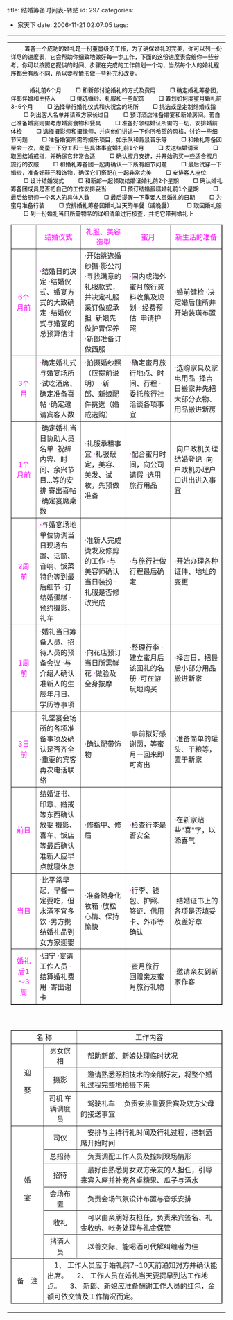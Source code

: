 title: 结婚筹备时间表-转贴
id: 297
categories:
  - 家天下
date: 2006-11-21 02:07:05
tags:
---

<div id="msgcns!9697D6160EFEBC17!951" class="bvMsg"><div>
<table style="border-collapse:collapse;" cellspacing="0" cellpadding="0" width="100%" border="0">
<tbody>
<tr>
<td valign="top" width="574" height="622">
<div align="center">
<div align="left">　　<span style="color:#000000;"><font size="2">筹备一个成功的婚礼是一份重量级的工作，为了确保婚礼的完美，你可以列一份详尽的进度表，它会帮助你细致地做好每一步工作，下面的这份进度表会给你一些参考，你可以按照它提供的时间、步骤在完成的工作前划一个勾，当然每个人的婚礼程序都会有所不同，所以要视情形做一些补充和改变。</font></span></div>
<div align="left"><span style="color:#000000;"><font size="2"></font></span> </div>
<div align="left"><span style="color:#000000;"><font size="2"> 　<span>　    婚礼前6个月</span></font><span><font size="2"> 
　　 □ 和新郎讨论婚礼的方式及费用 
　　 □ 确定婚礼筹备团，伴郎伴娘和主持人 
　　 □ 挑选婚纱、礼服和一些配饰 
　　 □ 筹划如何度蜜月婚礼前3-6个月 
　　 □ 选择举行婚礼仪式和庆祝会的场所 
　　 □ 挑选或是定制结婚戒指 
　　 □ 列出客人名单并请双方家长过目 
　　 □ 预订酒店准备婚宴和新婚房间。若自己准备婚宴则需考虑婚宴食物和餐具 
　　 □ 准备好领结婚证所需的一切，安排婚前体检 
　　 □ 选择摄影师和摄像师，并向他们讲述一下你所希望的风格，讨论一些细节问题 
　　 □ 准备婚宴所需的娱乐项目，如乐队和背景音乐等 
　　 □ 和婚礼筹备团聚会一次，商量一下分工和一些具体事宜婚礼前1个月 
　　 □ 发送结婚请柬 
　　 □ 取回结婚戒指，并确保它非常合适 
　　 □ 确认蜜月安排，并开始购买一些适合蜜月旅行的衣服 
　　 □ 和婚礼筹备团一起再确认一下所有细节问题 
　　 □ 最后试穿一下婚纱，准备好鞋子和饰物，确保它们搭配在一起非常完美 
　　 □ 安排客人座位 
　　 □ 设计结婚发式 
　　 □ 和新郎一起领取结婚证婚礼前2个星期 
　　 □ 确认婚礼筹备团成员是否把自己的工作安排妥当 
　　 □ 预订结婚蛋糕婚礼前1个星期 
　　 □ 最后给厨师一个客人的具体人数 
　　 □ 最后提醒一下重要人员婚礼的日期 
　　 □ 为蜜月准备行装 
　　 □ 安排婚礼筹备团婚礼当天的午餐（或晚餐） 
　　 □ 取回婚礼服 
　　 □ 列一份婚礼当日所需物品的详细清单进行核查，并把它带到婚礼上 </font></span></span></div>

<table style="border-collapse:collapse;" cellspacing="0" cellpadding="0" width="512" border="1">
<tbody>
<tr bgcolor="#ffffff">
<td width="50" height="16"></td>
<td width="110" height="16">
<div align="center"><font color="#ff00ff">结婚仪式</font></div></td>
<td width="110" height="16">
<div align="center"><font color="#ff00ff">礼服、美容造型</font></div></td>
<td width="110" height="16">
<div align="center"><font color="#ff00ff">蜜月</font></div></td>
<td width="110" height="16">
<div align="center"><font color="#ff00ff">新生活的准备</font></div></td></tr>
<tr bgcolor="#ffffff">
<td width="50" height="97">
<div align="center"><font color="#ff00ff">6个月前</font></div></td>
<td width="110" height="97">
<div align="left"><font color="#ff00ff">·</font>结婚日的决定
<font color="#ff00ff">·</font>结婚仪式、婚宴方式的大致确定
<font color="#ff00ff">·</font>结婚仪式与婚宴的总预算估计</div></td>
<td width="110" height="97">
<div align="left"><font color="#ff00ff">·</font>开始挑选婚纱摄·影公司
<font color="#ff00ff">·</font>寻找满意的礼服款式，并决定礼服采订做或承担
<font color="#ff00ff">·</font>新娘先做护胃保养
<font color="#ff00ff">·</font>新郎准备订做西服</div></td>
<td width="110" height="97">
<div align="left"><font color="#ff00ff">·</font>国内或海外蜜月旅行资料收集及规划
<font color="#ff00ff">·</font> 经费预估
<font color="#ff00ff">·</font>申请护照</div></td>
<td width="110" height="97">
<div align="left"><font color="#ff00ff">·</font>婚前健检
<font color="#ff00ff">·</font>决定婚后住所并开始装璜布置</div></td></tr>
<tr bgcolor="#ffffff">
<td width="50" height="78">
<div align="center"><font color="#ff00ff">3个月</font></div></td>
<td width="110" height="78">
<div align="left"><font color="#ff00ff">·</font>确定婚礼式与婚宴场所
<font color="#ff00ff">·</font>试吃酒席、确定准备喜帖
<font color="#ff00ff">·</font>确定邀请宾客人数</div></td>
<td width="110" height="78">
<div align="left"><font color="#ff00ff">·</font>拍摄婚纱照（应提前说明）
<font color="#ff00ff">·</font>新郎、新娘配件挑选（婚戒选购）</div></td>
<td width="110" height="78">
<div align="left"><font color="#ff00ff">·</font>确定蜜月旅行地点、时间、行程
<font color="#ff00ff">·</font>委托旅行社洽谈各项事宜</div></td>
<td width="110" height="78">
<div align="left"><font color="#ff00ff">·</font>选购家具及家电用品
<font color="#ff00ff">·</font>择吉日搬家并先把大部分衣物、用品搬进新房</div></td></tr>
<tr bgcolor="#ffffff">
<td width="50" height="94">
<div align="center"><font color="#ff00ff">1个月前</font></div></td>
<td width="110" height="94">
<div align="left"><font color="#ff00ff">·</font>确定婚礼当日协助人员名单
<font color="#ff00ff">·</font>祝辞内容、时间、余兴节目…等的安排
寄出喜帖
<font color="#ff00ff">·</font>确定宴席桌数</div></td>
<td width="110" height="94">
<div align="left"><font color="#ff00ff">·</font>礼服承租事宜
<font color="#ff00ff">·</font>礼服敲定，美容、美发、试妆，先预做准备</div></td>
<td width="110" height="94">
<div align="left"><font color="#ff00ff">·</font>配合蜜月时间，向公司请假
<font color="#ff00ff">·</font>选用旅行用品</div></td>
<td width="110" height="94">
<div align="left"><font color="#ff00ff">·</font>向户政机关理结婚登记
<font color="#ff00ff">·</font>向户政机办理户口进出进入事宜</div></td></tr>
<tr bgcolor="#ffffff">
<td width="50" height="96">
<div align="center"><font color="#ff00ff">2周前</font></div></td>
<td width="110" height="96">
<div align="left"><font color="#ff00ff">·</font>与婚宴场地单位协调当日现场布置、话筒、音响、饭菜特色等到最后细节
<font color="#ff00ff">·</font>订结婚蛋糕
<font color="#ff00ff">·</font>预约摄影、礼车</div></td>
<td width="110" height="96">
<div align="left"><font color="#ff00ff">·</font>准新人完成烫发及修剪的工作
<font color="#ff00ff">·</font>与美容师确认当日装扮
<font color="#ff00ff">·</font>礼服是否修改完成</div></td>
<td width="110" height="96">
<div align="left"><font color="#ff00ff">·</font>与旅行社做行程最后确定</div></td>
<td width="110" height="96">
<div align="left"><font color="#ff00ff">·</font>开始办理各种证件、地址的变更</div></td></tr>
<tr bgcolor="#ffffff">
<td width="50" height="88">
<div align="center"><font color="#ff00ff">1周前</font></div></td>
<td width="110" height="88">
<div align="left"><font color="#ff00ff">·</font>婚礼当日筹备人员、招待人员的预备会议
<font color="#ff00ff">·</font>与介绍人确认准新人的生辰年月日、学历等事项</div></td>
<td width="110" height="88">
<div align="left"><font color="#ff00ff">·</font>向花店预订当日所需鲜花
<font color="#ff00ff">·</font>做脸及全身按摩</div></td>
<td width="110" height="88">
<div align="left"><font color="#ff00ff">·</font>整理行李
<font color="#ff00ff">·</font>建立蜜月后该回礼的名册
<font color="#ff00ff">·</font>可在游玩地购买</div></td>
<td width="110" height="88">
<div align="left"><font color="#ff00ff">·</font>择吉日，把最后小部分用品搬进新家</div></td></tr>
<tr bgcolor="#ffffff">
<td width="50" height="81">
<div align="center"><font color="#ff00ff">3日前</font></div></td>
<td width="110" height="81">
<div align="left"><font color="#ff00ff">·</font>礼堂宴会场所的各项准备事项及确认是否齐全
<font color="#ff00ff">·</font>重要的宾客再次电话联络</div></td>
<td width="110" height="81">
<div align="left"><font color="#ff00ff">·</font>确认配带饰物</div></td>
<td width="110" height="81">
<div align="left"><font color="#ff00ff">·</font>事前拟好感谢函，等蜜月一回来即可寄出</div></td>
<td width="110" height="81">
<div align="left"><font color="#ff00ff">·</font>准备简单的罐头、干粮等，置于新家</div></td></tr>
<tr bgcolor="#ffffff">
<td width="50" height="97">
<div align="center"><font color="#ff00ff">前日</font></div></td>
<td width="110" height="97">
<div align="left">结婚证书、印章、婚戒等东西确认放妥
摄影、喜车、饭店等最后确认
准新人应早点就寝休息</div></td>
<td width="110" height="97">
<div align="left"><font color="#ff00ff">·</font>修指甲、修眉</div></td>
<td width="110" height="97">
<div align="left"><font color="#ff00ff">·</font>检查行李是否安全</div></td>
<td width="110" height="97">
<div align="left"><font color="#ff00ff">·</font>在新家贴些&quot;喜&quot;字，以添喜气</div></td></tr>
<tr bgcolor="#ffffff">
<td width="50" height="80">
<div align="center"><font color="#ff00ff">当日</font></div></td>
<td width="110" height="80">
<div align="left"><font color="#ff00ff">·</font>比平常早起，早餐一定要吃，但水酒不宜多饮
<font color="#ff00ff">·</font>男方携结婚礼品到女方家迎娶</div></td>
<td width="110" height="80">
<div align="left"><font color="#ff00ff">·</font>准备随身化妆箱
<font color="#ff00ff">·</font>放松心情、保持愉快</div></td>
<td width="110" height="80">
<div align="left"><font color="#ff00ff">·</font>行李、钱包、护照、签证、信用卡、外币等确认</div></td>
<td width="110" height="80">
<div align="left"><font color="#ff00ff">·</font>结婚证书上的各项是否填妥及盖好章</div></td></tr>
<tr bgcolor="#ffffff">
<td width="50" height="59">
<div align="center"><font color="#ff00ff">婚礼后1～3周</font></div></td>
<td width="110" height="59">
<div align="left"><font color="#ff00ff">·</font>归宁
<font color="#ff00ff">·</font>宴请工作人员
<font color="#ff00ff">·</font>结算婚礼费用
<font color="#ff00ff">·</font>寄出谢卡</div></td>
<td width="110" height="59">  </td>
<td width="110" height="59">
<div align="left"><font color="#ff00ff">·</font>蜜月旅行
<font color="#ff00ff">·</font>回赠亲友蜜月旅行礼物</div></td>
<td width="110" height="59">
<div align="left"><font color="#ff00ff">·</font>邀请亲友到新家作客</div></td></tr></tbody></table></div>
<div align="right">　</div></td></tr>
<tr>
<td valign="top" width="574">

<div align="center">

<table style="border-collapse:collapse;" cellspacing="0" cellpadding="0" width="512" bgcolor="#ffffff" border="1">
<tbody>
<tr bgcolor="#ffffff">
<td colspan="2" height="22">
<div align="center">名 称</div></td>
<td width="362" height="22">
<div align="center">工作内容</div></td></tr>
<tr bgcolor="#ffffff">
<td height="１５" rowspan="3">
<div align="center">迎

娶</div></td>
<td width="67" height="22">
<div align="center">男女傧相</div></td>
<td width="362" height="22">　帮助新郎、新娘处理临时状况</td></tr>
<tr>
<td width="67" height="21">
<div align="center">摄影</div></td>
<td width="362" height="21">　邀请熟悉照相技术的亲朋好友，将整个婚礼过程完整地拍摄下来</td></tr>
<tr>
<td width="67" height="36">
<div align="center">司机
车辆调度员</div></td>
<td width="362" height="36">　驾驶礼车
　负责安排重要贵宾及双方父母的接送事宜</td></tr>
<tr bgcolor="#ffffff">
<td height="0" rowspan="6">
<div align="center">婚

宴</div></td>
<td width="67" height="18">
<div align="center">司仪</div></td>
<td width="362" height="18">　安排与主持行礼时间及行礼过程，控制酒席开始时间</td></tr>
<tr>
<td width="67" height="20">
<div align="center">总招待</div></td>
<td width="362" height="20">　负责调配工作人员及控制现场情形</td></tr>
<tr>
<td width="67" height="38">
<div align="center">招待</div></td>
<td width="362" height="38">　最好由熟悉男女双方亲友的人担任，引导来宾入座并补充各桌糖果、瓜子与酒水</td></tr>
<tr>
<td width="67" height="23">
<div align="center">会场布置</div></td>
<td width="362" height="23">　负责会场气氛设计布置与音乐安排</td></tr>
<tr>
<td width="67" height="39">
<div align="center">收礼</div></td>
<td width="362" height="39">　可以由亲朋好友担任，负责来宾签名、礼金收纳、帐务处理与礼金保管</td></tr>
<tr>
<td width="67" height="24">
<div align="center">挡酒人员</div></td>
<td width="362" height="24">　以善交际、能喝酒可代解纠缠者为佳</td></tr>
<tr bgcolor="#ffffff">
<td width="61" height="51">
<div align="center">备　注</div></td>
<td colspan="2" height="51">　1、 工作人员应于婚礼前7~10天前通知对方并确认能出席。
　2、 工作人员在婚礼当天要提早到达工作地点。
　3、 新郎、新娘应准备酬谢工作人员的红包，金额可依交情及工作情况而定。</td></tr></tbody></table></div></td></tr></tbody></table></div></div>